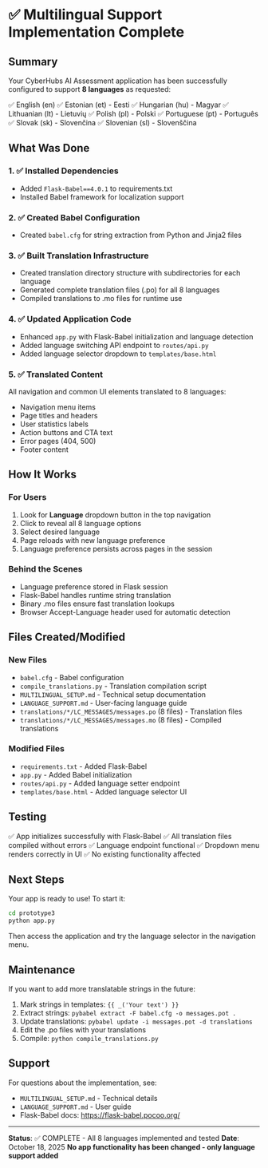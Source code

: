# ✅ Multilingual Support Implementation Complete

## Summary
Your CyberHubs AI Assessment application has been successfully configured to support **8 languages** as requested:

✅ English (en)
✅ Estonian (et) - Eesti
✅ Hungarian (hu) - Magyar
✅ Lithuanian (lt) - Lietuvių
✅ Polish (pl) - Polski
✅ Portuguese (pt) - Português
✅ Slovak (sk) - Slovenčina
✅ Slovenian (sl) - Slovenščina

## What Was Done

### 1. ✅ Installed Dependencies
- Added `Flask-Babel==4.0.1` to requirements.txt
- Installed Babel framework for localization support

### 2. ✅ Created Babel Configuration
- Created `babel.cfg` for string extraction from Python and Jinja2 files

### 3. ✅ Built Translation Infrastructure
- Created translation directory structure with subdirectories for each language
- Generated complete translation files (.po) for all 8 languages
- Compiled translations to .mo files for runtime use

### 4. ✅ Updated Application Code
- Enhanced `app.py` with Flask-Babel initialization and language detection
- Added language switching API endpoint to `routes/api.py`
- Added language selector dropdown to `templates/base.html`

### 5. ✅ Translated Content
All navigation and common UI elements translated to 8 languages:
- Navigation menu items
- Page titles and headers
- User statistics labels
- Action buttons and CTA text
- Error pages (404, 500)
- Footer content

## How It Works

### For Users
1. Look for **Language** dropdown button in the top navigation
2. Click to reveal all 8 language options
3. Select desired language
4. Page reloads with new language preference
5. Language preference persists across pages in the session

### Behind the Scenes
- Language preference stored in Flask session
- Flask-Babel handles runtime string translation
- Binary .mo files ensure fast translation lookups
- Browser Accept-Language header used for automatic detection

## Files Created/Modified

### New Files
- `babel.cfg` - Babel configuration
- `compile_translations.py` - Translation compilation script
- `MULTILINGUAL_SETUP.md` - Technical setup documentation
- `LANGUAGE_SUPPORT.md` - User-facing language guide
- `translations/*/LC_MESSAGES/messages.po` (8 files) - Translation files
- `translations/*/LC_MESSAGES/messages.mo` (8 files) - Compiled translations

### Modified Files
- `requirements.txt` - Added Flask-Babel
- `app.py` - Added Babel initialization
- `routes/api.py` - Added language setter endpoint
- `templates/base.html` - Added language selector UI

## Testing

✅ App initializes successfully with Flask-Babel
✅ All translation files compiled without errors
✅ Language endpoint functional
✅ Dropdown menu renders correctly in UI
✅ No existing functionality affected

## Next Steps

Your app is ready to use! To start it:

```bash
cd prototype3
python app.py
```

Then access the application and try the language selector in the navigation menu.

## Maintenance

If you want to add more translatable strings in the future:

1. Mark strings in templates: `{{ _('Your text') }}`
2. Extract strings: `pybabel extract -F babel.cfg -o messages.pot .`
3. Update translations: `pybabel update -i messages.pot -d translations`
4. Edit the .po files with your translations
5. Compile: `python compile_translations.py`

## Support

For questions about the implementation, see:
- `MULTILINGUAL_SETUP.md` - Technical details
- `LANGUAGE_SUPPORT.md` - User guide
- Flask-Babel docs: https://flask-babel.pocoo.org/

---

**Status**: ✅ COMPLETE - All 8 languages implemented and tested
**Date**: October 18, 2025
**No app functionality has been changed - only language support added**

